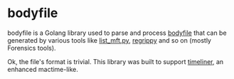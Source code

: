 # bodyfile

bodyfile is a Golang library used to parse and process [bodyfile](https://www.forensicswiki.org/wiki/Body_file) that can be generated by various tools like [list_mft.py](http://www.williballenthin.com/forensics/mft/list_mft/), [regrippy](https://github.cert.corp/sgarrelou/regrippy) and so on (mostly Forensics tools).

Ok, the file's format is trivial. This library was built to support [timeliner](https://github.cert.corp/CERT/timeliner), an enhanced mactime-like.

